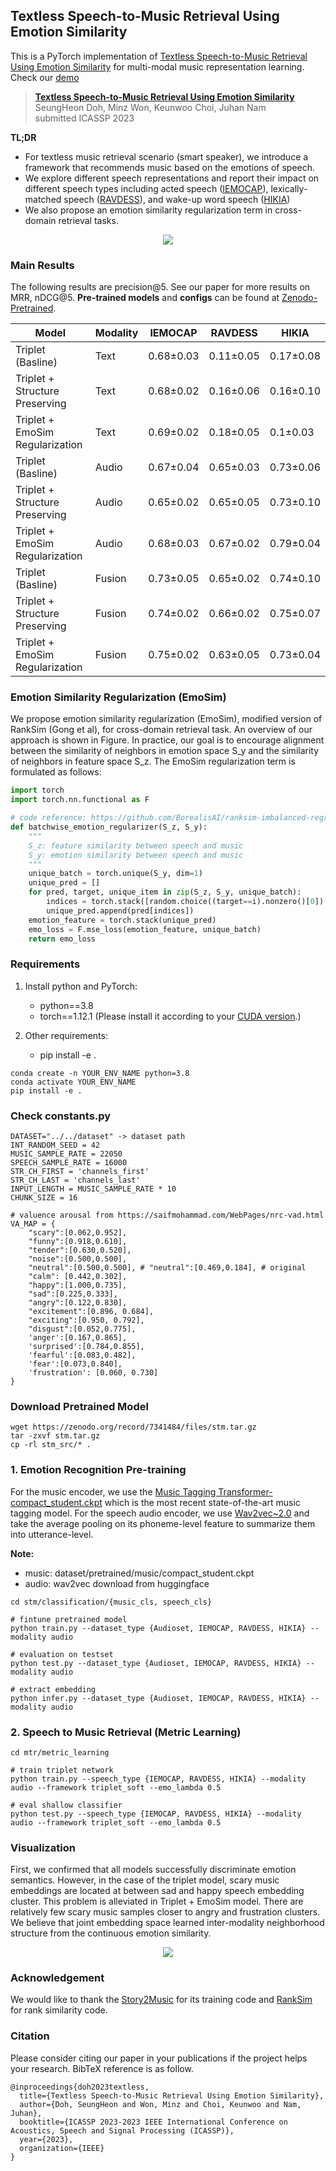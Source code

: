 ## Textless Speech-to-Music Retrieval Using Emotion Similarity
This is a PyTorch implementation of [Textless Speech-to-Music Retrieval Using Emotion Similarity](#) for multi-modal music representation learning. Check our [demo](https://seungheondoh.github.io/speech-to-music-demo/)

> [**Textless Speech-to-Music Retrieval Using Emotion Similarity**](#)   
> SeungHeon Doh, Minz Won, Keunwoo Choi, Juhan Nam   
> submitted ICASSP 2023   


**TL;DR**

- For textless music retrieval scenario (smart speaker), we introduce a framework that recommends music based on the emotions of speech. 
- We explore different speech representations and report their impact on different speech types including acted speech ([IEMOCAP](https://sail.usc.edu/iemocap/)), lexically-matched speech ([RAVDESS](https://zenodo.org/record/1188976)), and wake-up word speech ([HIKIA](https://zenodo.org/record/7091465))
- We also propose an emotion similarity regularization term in cross-domain retrieval tasks.

<p align = "center">
<img src = "https://i.imgur.com/uw5kvdn.png">
</p>

### Main Results
The following results are precision@5. See our paper for more results on MRR, nDCG@5. **Pre-trained models** and **configs** can be found at [Zenodo-Pretrained](https://zenodo.org/record/7341484).

<table>
<thead>
  <tr>
    <th>Model</th>
    <th>Modality</th>
    <th>IEMOCAP</th>
    <th>RAVDESS</th>
    <th>HIKIA</th>
  </tr>
</thead>
<tbody>
  <tr>
    <td>Triplet (Basline)</td>
    <td>Text</td>
    <td>0.68±0.03</td>
    <td>0.11±0.05</td>
    <td>0.17±0.08</td>
  </tr>
  <tr>
    <td>Triplet + Structure Preserving</td>
    <td>Text</td>
    <td>0.68±0.02</td>
    <td>0.16±0.06</td>
    <td>0.16±0.10</td>
  </tr>
  <tr>
    <td>Triplet + EmoSim Regularization</td>
    <td>Text</td>
    <td>0.69±0.02</td>
    <td>0.18±0.05</td>
    <td>0.1±0.03</td>
  </tr>
  <tr>
    <td>Triplet (Basline)</td>
    <td>Audio</td>
    <td>0.67±0.04</td>
    <td>0.65±0.03</td>
    <td>0.73±0.06</td>
  </tr>
  <tr>
    <td>Triplet + Structure Preserving</td>
    <td>Audio</td>
    <td>0.65±0.02</td>
    <td>0.65±0.05</td>
    <td>0.73±0.10</td>
  </tr>
  <tr>
    <td>Triplet + EmoSim Regularization</td>
    <td>Audio</td>
    <td>0.68±0.03	</td>
    <td>0.67±0.02	</td>
    <td>0.79±0.04</td>
  </tr>
  <tr>
    <td>Triplet (Basline)</td>
    <td>Fusion</td>
    <td>0.73±0.05</td>
    <td>0.65±0.02</td>
    <td>0.74±0.10</td>
  </tr>
  <tr>
    <td>Triplet + Structure Preserving</td>
    <td>Fusion</td>
    <td>0.74±0.02</td>
    <td>0.66±0.02</td>
    <td>0.75±0.07</td>
  </tr>
  <tr>
    <td>Triplet + EmoSim Regularization</td>
    <td>Fusion</td>
    <td>0.75±0.02</td>
    <td>0.63±0.05</td>
    <td>0.73±0.04</td>
  </tr>
</tbody>
</table>

### Emotion Similarity Regularization (EmoSim)
We propose emotion similarity regularization (EmoSim), modified version of RankSim (Gong et al), for cross-domain retrieval task. An overview of our approach is shown in Figure. In practice, our goal is to encourage alignment between the similarity of neighbors in emotion space S_y and the similarity of neighbors in feature space S_z. The EmoSim regularization term is formulated as follows:

```python
import torch
import torch.nn.functional as F

# code reference: https://github.com/BorealisAI/ranksim-imbalanced-regression
def batchwise_emotion_regularizer(S_z, S_y):
    """
    S_z: feature similarity between speech and music
    S_y: emotion similarity between speech and music
    """
    unique_batch = torch.unique(S_y, dim=1)
    unique_pred = []
    for pred, target, unique_item in zip(S_z, S_y, unique_batch):
        indices = torch.stack([random.choice((target==i).nonzero()[0]) for i in unique_item])
        unique_pred.append(pred[indices])
    emotion_feature = torch.stack(unique_pred)
    emo_loss = F.mse_loss(emotion_feature, unique_batch)
    return emo_loss
```

### Requirements

1. Install python and PyTorch:
    - python==3.8
    - torch==1.12.1 (Please install it according to your [CUDA version](https://pytorch.org/get-started/previous-versions/).)
    
2. Other requirements:
    - pip install -e .
```
conda create -n YOUR_ENV_NAME python=3.8
conda activate YOUR_ENV_NAME
pip install -e .
```

### Check constants.py
```
DATASET="../../dataset" -> dataset path
INT_RANDOM_SEED = 42
MUSIC_SAMPLE_RATE = 22050
SPEECH_SAMPLE_RATE = 16000
STR_CH_FIRST = 'channels_first'
STR_CH_LAST = 'channels_last'
INPUT_LENGTH = MUSIC_SAMPLE_RATE * 10
CHUNK_SIZE = 16

# valuence arousal from https://saifmohammad.com/WebPages/nrc-vad.html
VA_MAP = {
    "scary":[0.062,0.952],
    "funny":[0.918,0.610],
    "tender":[0.630,0.520],
    "noise":[0.500,0.500],
    "neutral":[0.500,0.500], # "neutral":[0.469,0.184], # original
    "calm": [0.442,0.302],
    "happy":[1.000,0.735],
    "sad":[0.225,0.333],
    "angry":[0.122,0.830],
    "excitement":[0.896, 0.684],
    "exciting":[0.950, 0.792],
    "disgust":[0.052,0.775],
    'anger':[0.167,0.865],
    'surprised':[0.784,0.855],
    'fearful':[0.083,0.482],
    'fear':[0.073,0.840],
    'frustration': [0.060, 0.730]
}
```


### Download Pretrained Model
```
wget https://zenodo.org/record/7341484/files/stm.tar.gz
tar -zxvf stm.tar.gz 
cp -rl stm_src/* .
```

### 1. Emotion Recognition Pre-training

For the music encoder, we use the [Music Tagging Transformer-compact_student.ckpt](https://github.com/minzwon/semi-supervised-music-tagging-transformer/tree/master/data) which is the most recent state-of-the-art music tagging model. For the speech audio encoder, we use [Wav2vec~2.0](https://huggingface.co/docs/transformers/model_doc/wav2vec2) and take the average pooling on its phoneme-level feature to summarize them into utterance-level.

**Note:** 
- music: dataset/pretrained/music/compact_student.ckpt
- audio: wav2vec download from huggingface

```
cd stm/classification/{music_cls, speech_cls}

# fintune pretrained model
python train.py --dataset_type {Audioset, IEMOCAP, RAVDESS, HIKIA} --modality audio

# evaluation on testset
python test.py --dataset_type {Audioset, IEMOCAP, RAVDESS, HIKIA} --modality audio

# extract embedding
python infer.py --dataset_type {Audioset, IEMOCAP, RAVDESS, HIKIA} --modality audio
```

### 2. Speech to Music Retrieval (Metric Learning)

```
cd mtr/metric_learning

# train triplet network
python train.py --speech_type {IEMOCAP, RAVDESS, HIKIA} --modality audio --framework triplet_soft --emo_lambda 0.5

# eval shallow classifier
python test.py --speech_type {IEMOCAP, RAVDESS, HIKIA} --modality audio --framework triplet_soft --emo_lambda 0.5
```

### Visualization
First, we confirmed that all models successfully discriminate emotion semantics. However, in the case of the triplet model, scary music embeddings are located at between sad and happy speech embedding cluster.  This problem is alleviated in Triplet + EmoSim model. There are relatively few scary music samples closer to angry and frustration clusters. We believe that joint embedding space learned inter-modality neighborhood structure from the continuous emotion similarity.

<p align = "center">
  <img src = "https://i.imgur.com/HmvZnfP.png">
</p>


### Acknowledgement
We would like to thank the [Story2Music](https://github.com/minzwon/text2music-emotion-embedding) for its training code and [RankSim](https://github.com/BorealisAI/ranksim-imbalanced-regression) for rank similarity code.

### Citation
Please consider citing our paper in your publications if the project helps your research. BibTeX reference is as follow.
```
@inproceedings{doh2023textless,
  title={Textless Speech-to-Music Retrieval Using Emotion Similarity},
  author={Doh, SeungHeon and Won, Minz and Choi, Keunwoo and Nam, Juhan},
  booktitle={ICASSP 2023-2023 IEEE International Conference on Acoustics, Speech and Signal Processing (ICASSP)},
  year={2023},
  organization={IEEE}
}
```
